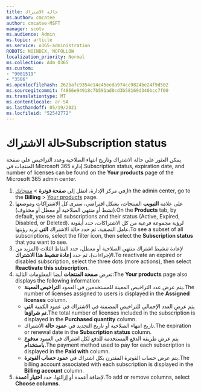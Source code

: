 ```yaml
---
title: حالة الاشتراك
ms.author: cmcatee
author: cmcatee-MSFT
manager: scotv
ms.audience: Admin
ms.topic: article
ms.service: o365-administration
ROBOTS: NOINDEX, NOFOLLOW
localization_priority: Normal
ms.collection: Adm_O365
ms.custom:
- "9001519"
- "3586"
ms.openlocfilehash: 262bafc9354e14c45eeda974cc9824be24f9d502
ms.sourcegitcommit: f4866e94918c7b591ad0cd3b58169d340bcc7f00
ms.translationtype: MT
ms.contentlocale: ar-SA
ms.lasthandoff: 05/19/2021
ms.locfileid: "52542772"
---
```

# <a name="subscription-status"></a><span data-ttu-id="5b7d9-102">حالة الاشتراك</span><span class="sxs-lookup"><span data-stu-id="5b7d9-102">Subscription status</span></span>

<span data-ttu-id="5b7d9-103">يمكن العثور على حالة الاشتراك وتاريخ انتهاء الصلاحية  وعدد التراخيص على صفحة المنتجات في Microsoft 365 إدارة.</span><span class="sxs-lookup"><span data-stu-id="5b7d9-103">Subscription status, expiration date, and number of licenses can be found on the **Your products** page of the Microsoft 365 admin center.</span></span>

1. <span data-ttu-id="5b7d9-104">في مركز الإدارة، انتقل إلى **صفحة فوترة**  >  [منتجاتك.](https://go.microsoft.com/fwlink/p/?linkid=842054)</span><span class="sxs-lookup"><span data-stu-id="5b7d9-104">In the admin center, go to the **Billing** > [Your products](https://go.microsoft.com/fwlink/p/?linkid=842054) page.</span></span>
2. <span data-ttu-id="5b7d9-105">على علامة **التبويب** المنتجات، بشكل افتراضي، سترى كل الاشتراكات وموضعها (نشط أو منتهي الصلاحية أو معطل أو محذوف).</span><span class="sxs-lookup"><span data-stu-id="5b7d9-105">On the **Products** tab, by default, you see all subscriptions and their status (Active, Expired, Disabled, or Deleted).</span></span> <span data-ttu-id="5b7d9-106">لرؤية مجموعة فرعية من كل الاشتراكات، حدد أيقونة عامل التصفية، ثم حدد حالة الاشتراك **التي** تريد رؤيتها.</span><span class="sxs-lookup"><span data-stu-id="5b7d9-106">To see a subset of all subscriptions, select the filter icon, then select the **Subscription status** that you want to see.</span></span>
3. <span data-ttu-id="5b7d9-107">لإعادة تنشيط اشتراك منتهي الصلاحية أو معطل، حدد النقاط الثلاث (المزيد من الإجراءات)، ثم حدد **إعادة تنشيط هذا الاشتراك**.</span><span class="sxs-lookup"><span data-stu-id="5b7d9-107">To reactivate an expired or disabled subscription, select the three dots (more actions), then select **Reactivate this subscription**.</span></span>
4. <span data-ttu-id="5b7d9-108">تعرض **صفحة المنتجات** أيضا المعلومات التالية:</span><span class="sxs-lookup"><span data-stu-id="5b7d9-108">The **Your products** page also displays the following information:</span></span>
    - <span data-ttu-id="5b7d9-109">يتم عرض عدد التراخيص المعينة للمستخدمين في العمود **التراخيص المعينة.**</span><span class="sxs-lookup"><span data-stu-id="5b7d9-109">The number of licenses assigned to users is displayed in the **Assigned licenses** column.</span></span>
    - <span data-ttu-id="5b7d9-110">يتم عرض العدد الإجمالي للتراخيص المضمنة في الاشتراك في عمود الكمية **التي تم شراؤها.**</span><span class="sxs-lookup"><span data-stu-id="5b7d9-110">The total number of licenses included in the subscription is displayed in the **Purchased quantity** column.</span></span>
    - <span data-ttu-id="5b7d9-111">تاريخ انتهاء الصلاحية أو تاريخ التجديد في **عمود حالة** الاشتراك.</span><span class="sxs-lookup"><span data-stu-id="5b7d9-111">The expiration or renewal date in the **Subscription status** column.</span></span>
    - <span data-ttu-id="5b7d9-112">يتم عرض طريقة الدفع المستخدمة للدفع لكل اشتراك في العمود **مدفوع باستخدام.**</span><span class="sxs-lookup"><span data-stu-id="5b7d9-112">The payment method used to pay for each subscription is displayed in the **Paid with** column.</span></span>
    - <span data-ttu-id="5b7d9-113">يتم عرض حساب الفوترة المقترن بكل اشتراك في **عمود حساب الفوترة.**</span><span class="sxs-lookup"><span data-stu-id="5b7d9-113">The billing account associated with each subscription is displayed in the **Billing account** column.</span></span>
5. <span data-ttu-id="5b7d9-114">لإضافة أعمدة أو إزالتها، حدد **اختيار أعمدة**.</span><span class="sxs-lookup"><span data-stu-id="5b7d9-114">To add or remove columns, select **Choose columns**.</span></span>
